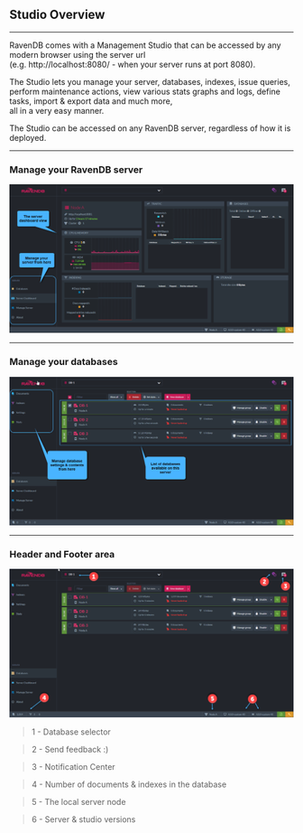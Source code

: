 ﻿## Studio Overview
---

RavenDB comes with a Management Studio that can be accessed by any modern browser using the server url     
(e.g. http://localhost:8080/ - when your server runs at port 8080). 

The Studio lets you manage your server, databases, indexes, issue queries,  
perform maintenance actions, view various stats graphs and logs, define tasks, import & export data and much more,    
all in a very easy manner.

The Studio can be accessed on any RavenDB server, regardless of how it is deployed. 

---
### Manage your RavenDB server

![Figure 1. Studio overview - Manage server](images/overview-1.png "Manage server")

---
### Manage your databases

![Figure 2. Studio overview - Manage databases](images/overview-2.png "Manage databases")

---
### Header and Footer area

![Figure 5. Studio overview - Header and Footer](images/overview-3.png "Header and Footer area")

> 1 - Database selector

> 2 - Send feedback :)

> 3 - Notification Center

> 4 - Number of documents & indexes in the database

> 5 - The local server node

> 6 - Server & studio versions

